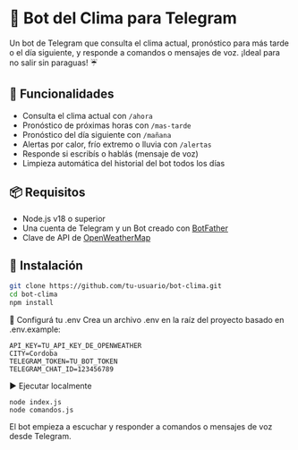 # 🤖 Bot del Clima para Telegram

Un bot de Telegram que consulta el clima actual, pronóstico para más tarde o el día siguiente, y responde a comandos o mensajes de voz. ¡Ideal para no salir sin paraguas! ☔

## 🚀 Funcionalidades

- Consulta el clima actual con `/ahora`
- Pronóstico de próximas horas con `/mas-tarde`
- Pronóstico del día siguiente con `/mañana`
- Alertas por calor, frío extremo o lluvia con `/alertas`
- Responde si escribís o hablás (mensaje de voz)
- Limpieza automática del historial del bot todos los días

## 📦 Requisitos

- Node.js v18 o superior
- Una cuenta de Telegram y un Bot creado con [BotFather](https://t.me/BotFather)
- Clave de API de [OpenWeatherMap](https://openweathermap.org/api)

## 📁 Instalación

```bash
git clone https://github.com/tu-usuario/bot-clima.git
cd bot-clima
npm install
```
📄 Configurá tu .env
Crea un archivo .env en la raíz del proyecto basado en .env.example:
```
API_KEY=TU_API_KEY_DE_OPENWEATHER
CITY=Cordoba
TELEGRAM_TOKEN=TU_BOT_TOKEN
TELEGRAM_CHAT_ID=123456789
```
▶️ Ejecutar localmente
```
node index.js
node comandos.js
```
El bot empieza a escuchar y responder a comandos o mensajes de voz desde Telegram.


